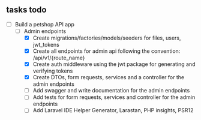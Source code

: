 ## tasks todo

- [ ] Build a petshop API app
	- [ ] Admin endpoints
		- [x] Create migrations/factories/models/seeders for files, users, jwt_tokens
		- [x] Create all endpoints for admin api following the convention: /api/v1/{route_name}
		- [x] Create auth middleware using the jwt package for generating and verifying tokens
		- [x] Create DTOs, form requests, services and a controller for the admin endpoints
		- [ ] Add swagger and write documentation for the admin endpoints
		- [ ] Add tests for form requests, services and controller for the admin endpoints
		- [ ] Add Laravel IDE Helper Generator, Larastan, PHP insights, PSR12